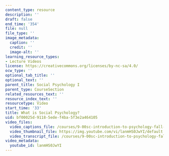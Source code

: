 ```yaml
---
content_type: resource
description: ''
draft: false
end_time: '354'
file: null
file_type: ''
image_metadata:
  caption: ''
  credit: ''
  image-alt: ''
learning_resource_types:
- Lecture Videos
license: https://creativecommons.org/licenses/by-nc-sa/4.0/
ocw_type: ''
optional_tab_title: ''
optional_text: ''
parent_title: Social Psychology I
parent_type: CourseSection
related_resources_text: ''
resource_index_text: ''
resourcetype: Video
start_time: '33'
title: What is Social Psychology?
uid: bf00025d-9118-5ede-f4ba-5f3e2a464105
video_files:
  video_captions_file: /courses/9-00sc-introduction-to-psychology-fall-2011/2b500152bb535651a75e667e32ec4f31_lanmHS0JwYI.vtt
  video_thumbnail_file: https://img.youtube.com/vi/lanmHS0JwYI/default.jpg
  video_transcript_file: /courses/9-00sc-introduction-to-psychology-fall-2011/c3856013f6214519082ef8400ff4f815_lanmHS0JwYI.pdf
video_metadata:
  youtube_id: lanmHS0JwYI
---
```

